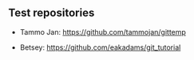 ## Test repositories

* Tammo Jan: https://github.com/tammojan/gittemp

* Betsey: https://github.com/eakadams/git_tutorial

